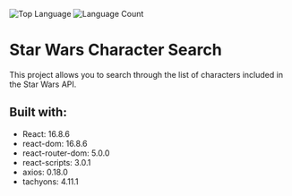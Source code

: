 ![Top Language](https://img.shields.io/github/languages/top/scotnewbury/StarWars-Character-Search.svg) ![Language Count](https://img.shields.io/github/languages/count/scotnewbury/StarWars-Character-Search.svg) 
# Star Wars Character Search

This project allows you to search through the list of characters included in the Star Wars API.

## Built with:
- React: 16.8.6
- react-dom: 16.8.6
- react-router-dom: 5.0.0
- react-scripts: 3.0.1
- axios: 0.18.0
- tachyons: 4.11.1